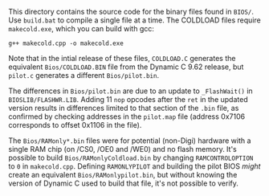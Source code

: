 This directory contains the source code for the binary files found in
`BIOS/`.  Use `build.bat` to compile a single file at a time.  The COLDLOAD
files require `makecold.exe`, which you can build with gcc:

    g++ makecold.cpp -o makecold.exe

Note that in the intial release of these files, `COLDLOAD.C` generates the
equivalent `Bios/COLDLOAD.BIN` file from the Dynamic C 9.62 release, but
`pilot.c` generates a different `Bios/pilot.bin`.

The differences in `Bios/pilot.bin` are due to an update to `_FlashWait()`
in `BIOSLIB/FLASHWR.LIB`.  Adding 11 `nop` opcodes after the `ret` in the
updated version results in differences limited to that section of the `.bin`
file, as confirmed by checking addresses in the `pilot.map` file (address
0x7106 corresponds to offset 0x1106 in the file).

The `Bios/RAMonly*.bin` files were for potential (non-Digi) hardware with a
single RAM chip (on /CS0, /OE0 and /WE0) and no flash memory.  It's possible
to build `Bios/RAMonlyColdload.bin` by changing `RAMCONTROLOPTION` to `0`
in `makecold.cpp`.  Defining `RAMONLYPILOT` and building the pilot BIOS
*might* create an equivalent `Bios/RAMonlypilot.bin`, but without knowing
the version of Dynamic C used to build that file, it's not possible to verify.

